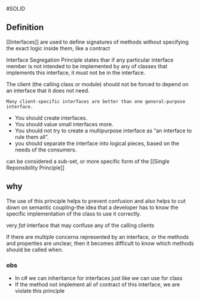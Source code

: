#SOLID 

## Definition

[[Interfaces]] are used to define signatures of methods without specifying the exact logic inside them, like a contract

Interface Segregation Principle states thar if any particular interface member is not intended to be implemented by any of classes that implements this interface, it must not be in the interface. 

The client (the calling class or module) should not be forced to depend on an interface that it does not need.

	Many client-specific interfaces are better than one general-purpose interface.

- You should create interfaces.
- You should value small interfaces more.
- You should not try to create a multipurpose interface as “an interface to rule them all”.
-  you should separate the interface into logical pieces, based on the needs of the consumers.

can be considered a sub-set, or more specific form of the [[Single Reponsibility Principle]]


## why

The use of this principle helps to prevent confusion and also helps to cut down on semantic coupling-the idea that a developer has to know the specific implementation of the class to use it correctly.

very _fat_ interface that may confuse any of the calling clients

If there are multiple concerns represented by an interface, or the methods and properties are unclear, then it becomes difficult to know which methods should be called when.
### obs

- In c# we can inheritance for interfaces just like we can use for class
- If the method not implement all of contract of this interface, we are violate this principle
